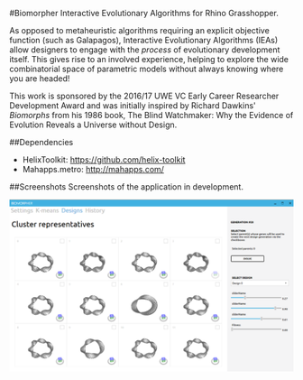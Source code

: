 #Biomorpher
Interactive Evolutionary Algorithms for Rhino Grasshopper.

As opposed to metaheuristic algorithms requiring an explicit objective function (such as Galapagos), Interactive Evolutionary Algorithms (IEAs) allow designers to engage with the _process_ of evolutionary development itself. This gives rise to an involved experience, helping to explore the wide combinatorial space of parametric models without always knowing where you are headed!

This work is sponsored by the 2016/17 UWE VC Early Career Researcher Development Award and was initially inspired by Richard Dawkins' _Biomorphs_ from his 1986 book, The Blind Watchmaker: Why the Evidence of Evolution Reveals a Universe without Design.

##Dependencies
* HelixToolkit:  https://github.com/helix-toolkit
* Mahapps.metro: http://mahapps.com/

##Screenshots
Screenshots of the application in development.

![Screenshot](biomorpher.png?raw=true "Screenshot")
